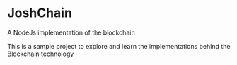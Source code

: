 # JoshChain
A NodeJs implementation of the blockchain

This is a sample project to explore and learn the implementations behind the Blockchain technology
